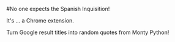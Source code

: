 #No one expects the Spanish Inquisition!

It's ... a Chrome extension.

Turn Google result titles into random quotes from Monty Python!
